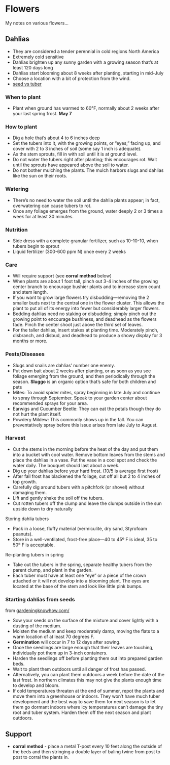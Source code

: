 # Flowers

My notes on various flowers...

## Dahlias


* They are considered a tender perennial in cold regions North America
* Extremely cold sensitive
* Dahlias brighten up any sunny garden with a growing season that’s at least 120 days long
* Dahlias start blooming about 8 weeks after planting, starting in mid-July
* Choose a location with a bit of protection from the wind.
* [seed vs tuber](https://www.gardeningknowhow.com/ornamental/bulbs/dahlia/starting-dahlia-seeds.htm)

### When to plant

* Plant when ground has warmed to 60°F, normally about 2 weeks after your last spring frost. **May 7** 

### How to plant

* Dig a hole that’s about 4 to 6 inches deep
* Set the tubers into it, with the growing points, or “eyes,” facing up, and cover with 2 to 3 inches of soil (some say 1 inch is adequate). 
* As the stem sprouts, fill in with soil until it is at ground level.
* Do not water the tubers right after planting; this encourages rot. Wait until the sprouts have appeared above the soil to water.
* Do not bother mulching the plants. The mulch harbors slugs and dahlias like the sun on their roots.

### Watering

* There’s no need to water the soil until the dahlia plants appear; in fact, overwatering can cause tubers to rot.
* Once any foliage emerges from the ground, water deeply 2 or 3 times a week for at least 30 minutes.

### Nutrition

* Side dress with a complete granular fertilizer, such as 10-10-10, when tubers begin to sprout
* Liquid fertilizer (300-600 ppm N) once every 2 weeks

### Care

* Will require support (see **corral method** below)
* When plants are about 1 foot tall, pinch out 3-4 inches of the growing center branch to encourage bushier plants and to increase stem count and stem length.
* If you want to grow large flowers try disbudding—removing the 2 smaller buds next to the central one in the flower cluster. This allows the plant to put all of its energy into fewer but considerably larger flowers.
* Bedding dahlias need no staking or disbudding; simply pinch out the growing point to encourage bushiness, and deadhead as the flowers fade. Pinch the center shoot just above the third set of leaves.
* For the taller dahlias, insert stakes at planting time. Moderately pinch, disbranch, and disbud, and deadhead to produce a showy display for 3 months or more.

### Pests/Diseases

* Slugs and snails are dahlias’ number one enemy.
* Put down bait about 2 weeks after planting, or as soon as you see foliage emerging from the ground, and then periodically through the season. **Sluggo** is an organic option that’s safe for both children and pets
* Mites: To avoid spider mites, spray beginning in late July and continue to spray through September. Speak to your garden center about recommended sprays for your area.
* Earwigs and Cucumber Beetle: They can eat the petals though they do not hurt the plant itself.
* Powdery Mildew: This commonly shows up in the fall. You can preventatively spray before this issue arises from late July to August.

### Harvest

* Cut the stems in the morning before the heat of the day and put them into a bucket with cool water. Remove bottom leaves from the stems and place the dahlias in a vase. Put the vase in a cool spot and check the water daily. The bouquet should last about a week.
* Dig up your dahlias before your hard frost. (10/5 is average first frost)
* After fall frost has blackened the foliage, cut off all but 2 to 4 inches of top growth.
* Carefully dig around tubers with a pitchfork (or shovel) without damaging them.
* Lift and gently shake the soil off the tubers.
* Cut rotten tubers off the clump and leave the clumps outside in the sun upside down to dry naturally

Storing dahlia tubers

* Pack in a loose, fluffy material (vermiculite, dry sand, Styrofoam peanuts).
* Store in a well-ventilated, frost-free place—40 to 45º F is ideal, 35 to 50º F is acceptable.

Re-planting tubers in spring

* Take out the tubers in the spring, separate healthy tubers from the parent clump, and plant in the garden. 
* Each tuber must have at least one “eye” or a piece of the crown attached or it will not develop into a blooming plant. The eyes are located at the base of the stem and look like little pink bumps.

### Starting dahlias from seeds

from [gardeningknowhow.com/](https://www.gardeningknowhow.com/ornamental/bulbs/dahlia/starting-dahlia-seeds.htm)

* Sow your seeds on the surface of the mixture and cover lightly with a dusting of the medium. 
* Moisten the medium and keep moderately damp, moving the flats to a warm location of at least 70 degrees F.
* **Germination** will occur in 7 to 12 days after sowing. 
* Once the seedlings are large enough that their leaves are touching, individually pot them up in 3-inch containers. 
* Harden the seedlings off before planting them out into prepared garden beds.
* Wait to plant them outdoors until all danger of frost has passed.
* Alternatively, you can plant them outdoors a week before the date of the last frost. In northern climates this may not give the plants enough time to develop and bloom. 
* If cold temperatures threaten at the end of summer, repot the plants and move them into a greenhouse or indoors. They won’t have much tuber development and the best way to save them for next season is to let them go dormant indoors where icy temperatures can’t damage the tiny root and tuber system. Harden them off the next season and plant outdoors.

## Support

* **corral method** -  place a metal T-post every 10 feet along the outside of the beds and then stringing a double layer of baling twine from post to post to corral the plants in.